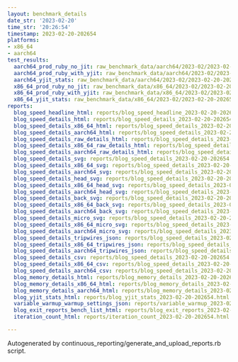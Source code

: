 ```yaml
---
layout: benchmark_details
date_str: '2023-02-20'
time_str: '20:26:54'
timestamp: 2023-02-20-202654
platforms:
- x86_64
- aarch64
test_results:
  aarch64_prod_ruby_no_jit: raw_benchmark_data/aarch64/2023-02/2023-02-20-202654_basic_benchmark_aarch64_prod_ruby_no_jit.json
  aarch64_prod_ruby_with_yjit: raw_benchmark_data/aarch64/2023-02/2023-02-20-202654_basic_benchmark_aarch64_prod_ruby_with_yjit.json
  aarch64_yjit_stats: raw_benchmark_data/aarch64/2023-02/2023-02-20-202654_basic_benchmark_aarch64_yjit_stats.json
  x86_64_prod_ruby_no_jit: raw_benchmark_data/x86_64/2023-02/2023-02-20-202654_basic_benchmark_x86_64_prod_ruby_no_jit.json
  x86_64_prod_ruby_with_yjit: raw_benchmark_data/x86_64/2023-02/2023-02-20-202654_basic_benchmark_x86_64_prod_ruby_with_yjit.json
  x86_64_yjit_stats: raw_benchmark_data/x86_64/2023-02/2023-02-20-202654_basic_benchmark_x86_64_yjit_stats.json
reports:
  blog_speed_headline_html: reports/blog_speed_headline_2023-02-20-202654.html
  blog_speed_details_html: reports/blog_speed_details_2023-02-20-202654.html
  blog_speed_details_x86_64_html: reports/blog_speed_details_2023-02-20-202654.x86_64.html
  blog_speed_details_aarch64_html: reports/blog_speed_details_2023-02-20-202654.aarch64.html
  blog_speed_details_raw_details_html: reports/blog_speed_details_2023-02-20-202654.raw_details.html
  blog_speed_details_x86_64_raw_details_html: reports/blog_speed_details_2023-02-20-202654.x86_64.raw_details.html
  blog_speed_details_aarch64_raw_details_html: reports/blog_speed_details_2023-02-20-202654.aarch64.raw_details.html
  blog_speed_details_svg: reports/blog_speed_details_2023-02-20-202654.svg
  blog_speed_details_x86_64_svg: reports/blog_speed_details_2023-02-20-202654.x86_64.svg
  blog_speed_details_aarch64_svg: reports/blog_speed_details_2023-02-20-202654.aarch64.svg
  blog_speed_details_head_svg: reports/blog_speed_details_2023-02-20-202654.head.svg
  blog_speed_details_x86_64_head_svg: reports/blog_speed_details_2023-02-20-202654.x86_64.head.svg
  blog_speed_details_aarch64_head_svg: reports/blog_speed_details_2023-02-20-202654.aarch64.head.svg
  blog_speed_details_back_svg: reports/blog_speed_details_2023-02-20-202654.back.svg
  blog_speed_details_x86_64_back_svg: reports/blog_speed_details_2023-02-20-202654.x86_64.back.svg
  blog_speed_details_aarch64_back_svg: reports/blog_speed_details_2023-02-20-202654.aarch64.back.svg
  blog_speed_details_micro_svg: reports/blog_speed_details_2023-02-20-202654.micro.svg
  blog_speed_details_x86_64_micro_svg: reports/blog_speed_details_2023-02-20-202654.x86_64.micro.svg
  blog_speed_details_aarch64_micro_svg: reports/blog_speed_details_2023-02-20-202654.aarch64.micro.svg
  blog_speed_details_tripwires_json: reports/blog_speed_details_2023-02-20-202654.tripwires.json
  blog_speed_details_x86_64_tripwires_json: reports/blog_speed_details_2023-02-20-202654.x86_64.tripwires.json
  blog_speed_details_aarch64_tripwires_json: reports/blog_speed_details_2023-02-20-202654.aarch64.tripwires.json
  blog_speed_details_csv: reports/blog_speed_details_2023-02-20-202654.csv
  blog_speed_details_x86_64_csv: reports/blog_speed_details_2023-02-20-202654.x86_64.csv
  blog_speed_details_aarch64_csv: reports/blog_speed_details_2023-02-20-202654.aarch64.csv
  blog_memory_details_html: reports/blog_memory_details_2023-02-20-202654.html
  blog_memory_details_x86_64_html: reports/blog_memory_details_2023-02-20-202654.x86_64.html
  blog_memory_details_aarch64_html: reports/blog_memory_details_2023-02-20-202654.aarch64.html
  blog_yjit_stats_html: reports/blog_yjit_stats_2023-02-20-202654.html
  variable_warmup_warmup_settings_json: reports/variable_warmup_2023-02-20-202654.warmup_settings.json
  blog_exit_reports_bench_list_html: reports/blog_exit_reports_2023-02-20-202654.bench_list.html
  iteration_count_html: reports/iteration_count_2023-02-20-202654.html

---
```

Autogenerated by continuous_reporting/generate_and_upload_reports.rb script.
